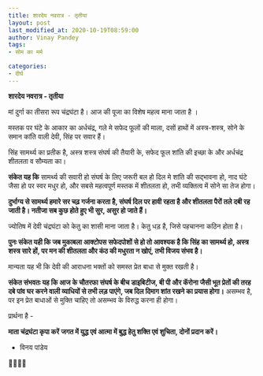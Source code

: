 ```yaml
---
title: शारदेय नवरात्र - तृतीया
layout: post
last_modified_at: 2020-10-19T08:59:00
author: Vinay Pandey
tags:
- सोम का मर्म

categories:
- दीर्घ
---
```

**शारदेय नवरात्र - तृतीया**

मां दुर्गा का तीसरा रूप चंद्रघंटा है। आज की पूजा का विशेष महत्व माना जाता है ।

मस्तक पर घंटे के आकार का अर्धचंद्र, गले मे सफेद फूलों की माला, दसों हाथों में अस्त्र-शस्त्र, सोने के समान कांति वाली देवी, सिंह पर सवार हैं।

सिंह सामर्थ्य का प्रतीक है, 
अस्त्र शस्त्र संघर्ष की तैयारी के, 
सफेद फूल शांति की इच्छा के और 
अर्धचंद्र शीतलता व सौम्यता का। 

**संकेत यह कि**
सामर्थ्य की सवारी हो 
संघर्ष के लिए जरूरी बल हो 
दिल मे शांति की सद्भावना हो,
नाद घंटे जैसा हो पर स्वर मधुर हो,
और 
सबसे महत्वपूर्ण
मस्तक में शीतलता हो,
तभी व्यक्तित्व में सोने सा तेज होगा।

**दुर्भाग्य से सामर्थ्य हमारे सर चढ़ गर्जना करता है, संघर्ष दिल पर हावी रहता है और शीतलता पैरों तले दबी रह जाती है। नतीजा सब कुछ होते हुए भी सुर, असुर हो जाते हैं।** 

ज्योतिष में देवी चंद्रघंटा को केतु का शासी माना जाता है। केतु धड़ है, जिसे पहचानना कठिन होता है। 

**पुनः संकेत यही कि जब मुकाबला आक्टोपस सफेदपोशों से हो तो आवश्यक है कि सिंह का सामर्थ्य हो, अस्त्र शस्त्र सारे हों, पर मन की शीतलता और कंठ की मधुरता न खोएं, तभी विजय संभव है।**

मान्यता यह भी कि देवी की आराधना भक्तों को समस्त प्रेत बाधा से मुक्त रखती है। 

**संकेत संभवतः यह कि आज के चौतरफा संघर्ष के बीच डाइबिटीज, बी पी और कॅरोना जैसी भूत प्रेतों की तरह दबे पांव घर करने वाली व्याधियों से तभी लड़ पाएंगे, जब दिल दिमाग शांत रखने का प्रयास होगा।** असम्भव है, पर इन प्रेत बाधाओं से मुक्ति चाहिए तो असम्भव के विरुद्ध करना ही होगा।

प्रार्थना है -

**माता चंद्रघंटा कृपा करें**
**जगत में युद्ध एवं आत्मा में बुद्ध हेतु शक्ति एवं शुचिता, दोनों प्रदान करें।**

- विनय पांडेय

🙏🌷🌷🙏


